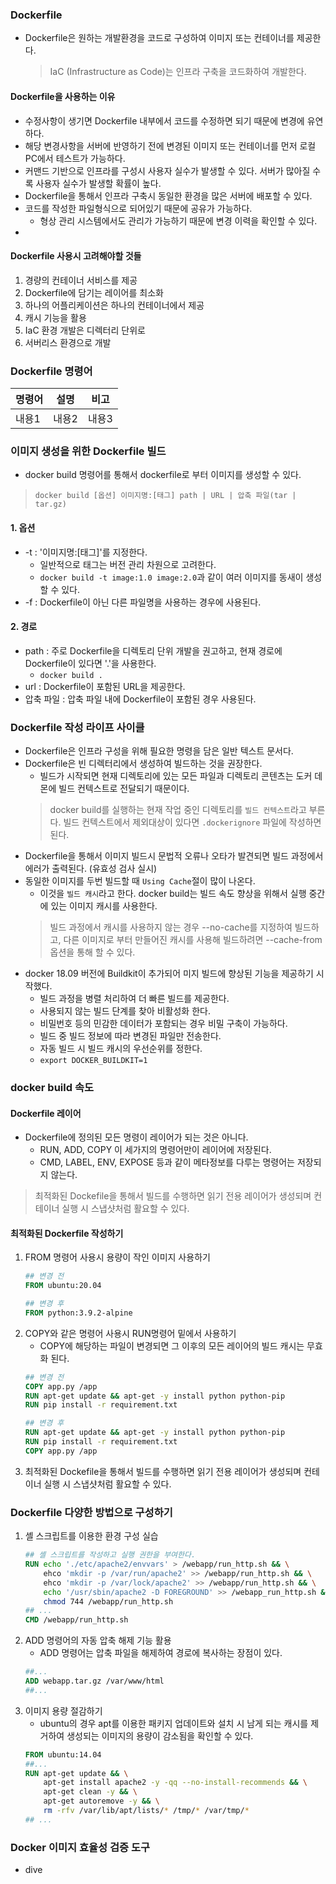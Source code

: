 ### Dockerfile

- Dockerfile은 원하는 개발환경을 코드로 구성하여 이미지 또는 컨테이너를 제공한다.
    > IaC (Infrastructure as Code)는 인프라 구축을 코드화하여 개발한다.
#### Dockerfile을 사용하는 이유
- 수정사항이 생기면 Dockerfile 내부에서 코드를 수정하면 되기 때문에 변경에 유연하다.
- 해당 변경사항을 서버에 반영하기 전에 변경된 이미지 또는 컨테이너를 먼저 로컬 PC에서 테스트가 가능하다.
- 커맨드 기반으로 인프라를 구성시 사용자 실수가 발생할 수 있다. 서버가 많아질 수록 사용자 실수가 발생할 확률이 높다.
- Dockerfile을 통해서 인프라 구축시 동일한 환경을 많은 서버에 배포할 수 있다.
- 코드를 작성한 파일형식으로 되어있기 때문에 공유가 가능하다.
    - 형상 관리 시스템에서도 관리가 가능하기 때문에 변경 이력을 확인할 수 있다.
- 

#### Dockerfile 사용시 고려해야할 것들
1. 경량의 컨테이너 서비스를 제공
2. Dockerfile에 담기는 레이어를 최소화
3. 하나의 어플리케이션은 하나의 컨테이너에서 제공
4. 캐시 기능을 활용
5. IaC 환경 개발은 디렉터리 단위로
6. 서버리스 환경으로 개발

### Dockerfile 명령어
|명령어|설명|비고|
|---|---|---|
|내용1|내용2|내용3|


### 이미지 생성을 위한 Dockerfile 빌드
- docker build 명령어를 통해서 dockerfile로 부터 이미지를 생성할 수 있다.
> `docker build [옵션] 이미지명:[태그] path | URL | 압축 파일(tar | tar.gz)`

#### 1. 옵션
- -t : '이미지명:[태그]'를 지정한다.
    - 일반적으로 태그는 버전 관리 차원으로 고려한다.
    - `docker build -t image:1.0 image:2.0`과 같이 여러 이미지를 동새이 생성할 수 있다.
- -f : Dockerfile이 아닌 다른 파일명을 사용하는 경우에 사용된다.

#### 2. 경로
- path : 주로 Dockerfile을 디렉토리 단위 개발을 권고하고, 현재 경로에 Dockerfile이 있다면 '.'을 사용한다.
    - `docker build .`
- url : Dockerfile이 포함된 URL을 제공한다.
- 압축 파일 : 압축 파일 내에 Dockerfile이 포함된 경우 사용된다.

### Dockerfile 작성 라이프 사이클
- Dockerfile은 인프라 구성을 위해 필요한 명령을 담은 일반 텍스트 문서다.
- Dockerfile은 빈 디렉터리에서 생성하여 빌드하는 것을 권장한다.
    - 빌드가 시작되면 현재 디렉토리에 있는 모든 파일과 디렉토리 콘텐츠는 도커 데몬에 빌드 컨텍스트로 전달되기 때문이다.
    > docker build를 실행하는 현재 작업 중인 디렉토리를 `빌드 컨텍스트`라고 부른다.
    > 빌드 컨텍스트에서 제외대상이 있다면 `.dockerignore` 파일에 작성하면 된다.
- Dockerfile을 통해서 이미지 빌드시 문법적 오류나 오타가 발견되면 빌드 과정에서 에러가 출력된다. (유효성 검사 실시)
- 동일한 이미지를 두번 빌드할 때 `Using Cache`절이 많이 나온다.
    - 이것을 `빌드 캐시`라고 한다. docker build는 빌드 속도 향상을 위해서 실행 중간에 있는 이미지 캐시를 사용한다.
    > 빌드 과정에서 캐시를 사용하지 않는 경우 --no-cache를 지정하여 빌드하고, 다른 이미지로 부터 만들어진 캐시를 사용해 빌드하려면 --cache-from 옵션을 통해 할 수 있다.
- docker 18.09 버전에 Buildkit이 추가되어 미지 빌드에 향상된 기능을 제공하기 시작했다.
    - 빌드 과정을 병렬 처리하여 더 빠른 빌드를 제공한다.
    - 사용되지 않는 빌드 단계를 찾아 비활성화 한다.
    - 비밀번호 등의 민감한 데이터가 포함되는 경우 비밀 구축이 가능하다.
    - 빌드 중 빌드 정보에 따라 변경된 파일만 전송한다.
    - 자동 빌드 시 빌드 캐시의 우선순위를 정한다.
    - `export DOCKER_BUILDKIT=1`
### docker build 속도


#### Dockerfile 레이어
- Dockerfile에 정의된 모든 명령이 레이어가 되는 것은 아니다.
    - RUN, ADD, COPY 이 세가지의 명령어만이 레이어에 저장된다.
    - CMD, LABEL, ENV, EXPOSE 등과 같이 메타정보를 다루는 명령어는 저장되지 않는다.

> 최적화된 Dockefile을 통해서 빌드를 수행하면 읽기 전용 레이어가 생성되며 컨테이너 실행 시 스냅샷처럼 활요할 수 있다.
#### 최적화된 Dockerfile 작성하기
1. FROM 명령어 사용시 용량이 작인 이미지 사용하기
    ```Dockerfile
    ## 변경 전
    FROM ubuntu:20.04

    ## 변경 후
    FROM python:3.9.2-alpine
    ```
2. COPY와 같은 명령어 사용시 RUN명령어 밑에서 사용하기
    - COPY에 해당하는 파일이 변경되면 그 이후의 모든 레이어의 빌드 캐시는 무효화 된다.
    ```Dockerfile
    ## 변경 전
    COPY app.py /app
    RUN apt-get update && apt-get -y install python python-pip
    RUN pip install -r requirement.txt

    ## 변경 후
    RUN apt-get update && apt-get -y install python python-pip
    RUN pip install -r requirement.txt
    COPY app.py /app
    ```
3. 최적화된 Dockefile을 통해서 빌드를 수행하면 읽기 전용 레이어가 생성되며 컨테이너 실행 시 스냅샷처럼 활요할 수 있다.

### Dockerfile 다양한 방법으로 구성하기
1. 셸 스크립트를 이용한 환경 구성 실습
    ```Dockerfile
    ## 셸 스크립트를 작성하고 실행 권한을 부여한다.
    RUN echo './etc/apache2/envvars' > /webapp/run_http.sh && \
        ehco 'mkdir -p /var/run/apache2' >> /webapp/run_http.sh && \
        ehco 'mkdir -p /var/lock/apache2' >> /webapp/run_http.sh && \
        echo '/usr/sbin/apache2 -D FOREGROUND' >> /webapp_run_http.sh && \
        chmod 744 /webapp/run_http.sh 
    ## ...
    CMD /webapp/run_http.sh   
    ```
2. ADD 명령어의 자동 압축 해제 기능 활용
    - ADD 명령어는 압축 파일을 해제하여 경로에 복사하는 장점이 있다.
    ```Dockerfile
    ##...
    ADD webapp.tar.gz /var/www/html
    ##...
    ```
3. 이미지 용량 절감하기
    - ubuntu의 경우 apt를 이용한 패키지 업데이트와 설치 시 남게 되는 캐시를 제거하여 생성되는 이미지의 용량이 감소됨을 확인할 수 있다.
    ```Dockerfile
    FROM ubuntu:14.04
    ##...
    RUN apt-get update && \
        apt-get install apache2 -y -qq --no-install-recommends && \
        apt-get clean -y && \
        apt-get autoremove -y && \
        rm -rfv /var/lib/apt/lists/* /tmp/* /var/tmp/*
    ## ...
    ```

### Docker 이미지 효율성 검증 도구
- dive